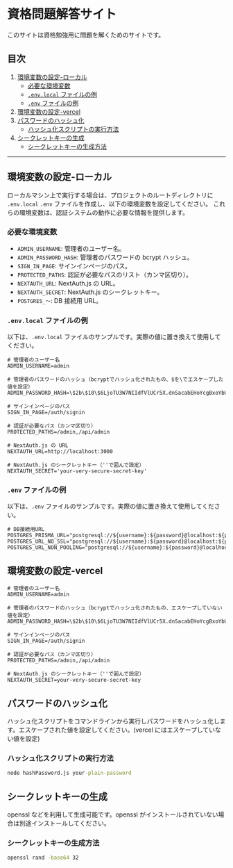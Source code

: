 # 資格問題解答サイト

このサイトは資格勉強用に問題を解くためのサイトです。

## 目次

1. [環境変数の設定-ローカル](#環境変数の設定-ローカル)
   - [必要な環境変数](#必要な環境変数)
   - [`.env.local` ファイルの例](#envlocal-ファイルの例)
   - [`.env` ファイルの例](#env-ファイルの例)
2. [環境変数の設定-vercel](#環境変数の設定-vercel)
3. [パスワードのハッシュ化](#パスワードのハッシュ化)
   - [ハッシュ化スクリプトの実行方法](#ハッシュ化スクリプトの実行方法)
4. [シークレットキーの生成](#シークレットキーの生成)
   - [シークレットキーの生成方法](#シークレットキーの生成方法)

---

## 環境変数の設定-ローカル

ローカルマシン上で実行する場合は、プロジェクトのルートディレクトリに `.env.local` `.env` ファイルを作成し、以下の環境変数を設定してください。
これらの環境変数は、認証システムの動作に必要な情報を提供します。

### 必要な環境変数

- `ADMIN_USERNAME`: 管理者のユーザー名。
- `ADMIN_PASSWORD_HASH`: 管理者のパスワードの bcrypt ハッシュ。
- `SIGN_IN_PAGE`: サインインページのパス。
- `PROTECTED_PATHS`: 認証が必要なパスのリスト（カンマ区切り）。
- `NEXTAUTH_URL`: NextAuth.js の URL。
- `NEXTAUTH_SECRET`: NextAuth.js のシークレットキー。
- `POSTGRES_～`: DB 接続用 URL。

### `.env.local` ファイルの例

以下は、`.env.local` ファイルのサンプルです。実際の値に置き換えて使用してください。

```.env.local
# 管理者のユーザー名
ADMIN_USERNAME=admin

# 管理者のパスワードのハッシュ（bcryptでハッシュ化されたもの、$を\でエスケープした値を設定）
ADMIN_PASSWORD_HASH=\$2b\$10\$6LjoTU3W7NIIdfVlUCr5X.dnSacabEHoYcgBxoYbU5LtsMcyHRPFO

# サインインページのパス
SIGN_IN_PAGE=/auth/signin

# 認証が必要なパス（カンマ区切り）
PROTECTED_PATHS=/admin,/api/admin

# NextAuth.js の URL
NEXTAUTH_URL=http://localhost:3000

# NextAuth.js のシークレットキー（''で囲んで設定）
NEXTAUTH_SECRET='your-very-secure-secret-key'
```

### `.env` ファイルの例

以下は、`.env` ファイルのサンプルです。実際の値に置き換えて使用してください。

```.env
# DB接続用URL
POSTGRES_PRISMA_URL="postgresql://${username}:${password}@localhost:${port}/${database}"
POSTGRES_URL_NO_SSL="postgresql://${username}:${password}@localhost:${port}/${database}"
POSTGRES_URL_NON_POOLING="postgresql://${username}:${password}@localhost:${port}/${database}"
```

## 環境変数の設定-vercel

```vercel-environment-variables
# 管理者のユーザー名
ADMIN_USERNAME=admin

# 管理者のパスワードのハッシュ（bcryptでハッシュ化されたもの、エスケープしていない値を設定）
ADMIN_PASSWORD_HASH=\$2b\$10\$6LjoTU3W7NIIdfVlUCr5X.dnSacabEHoYcgBxoYbU5LtsMcyHRPFO

# サインインページのパス
SIGN_IN_PAGE=/auth/signin

# 認証が必要なパス（カンマ区切り）
PROTECTED_PATHS=/admin,/api/admin

# NextAuth.js のシークレットキー（''で囲んで設定）
NEXTAUTH_SECRET=your-very-secure-secret-key
```

## パスワードのハッシュ化

ハッシュ化スクリプトをコマンドラインから実行しパスワードをハッシュ化します。エスケープされた値を設定してください。(vercel にはエスケープしていない値を設定)

### ハッシュ化スクリプトの実行方法

```cmd
node hashPassword.js your-plain-password
```

## シークレットキーの生成

openssl などを利用して生成可能です。openssl がインストールされていない場合は別途インストールしてください。

### シークレットキーの生成方法

```cmd
openssl rand -base64 32
```
